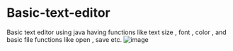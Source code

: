 # Basic-text-editor
Basic text editor using java having functions like text size , font , color , and basic file functions like open , save etc.
![image](https://github.com/Yash-29-10-2003/Basic-text-editor/assets/89728102/12cf32b9-0040-4f1a-9485-05ef6b8e3dc9)

